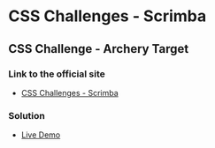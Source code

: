 # CSS Challenges - Scrimba

## CSS Challenge - Archery Target

### Link to the official site
- [CSS Challenges - Scrimba](https://scrimba.com/css-challenges-c02p)

### Solution
- [Live Demo](https://ivobul.github.io/css-challenge-archery-target/)
